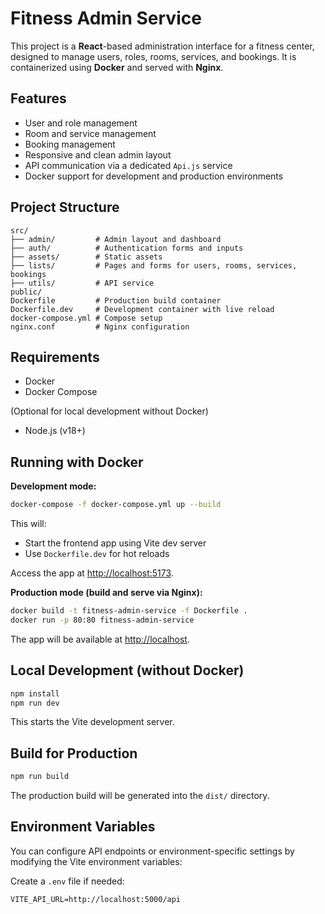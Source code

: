 # Fitness Admin Service

This project is a **React**-based administration interface for a fitness center, designed to manage users, roles, rooms, services, and bookings. It is containerized using **Docker** and served with **Nginx**.

## Features

- User and role management
- Room and service management
- Booking management
- Responsive and clean admin layout
- API communication via a dedicated `Api.js` service
- Docker support for development and production environments

## Project Structure

```
src/
├── admin/         # Admin layout and dashboard
├── auth/          # Authentication forms and inputs
├── assets/        # Static assets
├── lists/         # Pages and forms for users, rooms, services, bookings
├── utils/         # API service
public/
Dockerfile         # Production build container
Dockerfile.dev     # Development container with live reload
docker-compose.yml # Compose setup
nginx.conf         # Nginx configuration
```

## Requirements

- Docker
- Docker Compose

(Optional for local development without Docker)

- Node.js (v18+)

## Running with Docker

**Development mode:**

```bash
docker-compose -f docker-compose.yml up --build
```

This will:

- Start the frontend app using Vite dev server
- Use `Dockerfile.dev` for hot reloads

Access the app at [http://localhost:5173](http://localhost:5173).

**Production mode (build and serve via Nginx):**

```bash
docker build -t fitness-admin-service -f Dockerfile .
docker run -p 80:80 fitness-admin-service
```

The app will be available at [http://localhost](http://localhost).

## Local Development (without Docker)

```bash
npm install
npm run dev
```

This starts the Vite development server.

## Build for Production

```bash
npm run build
```

The production build will be generated into the `dist/` directory.

## Environment Variables

You can configure API endpoints or environment-specific settings by modifying the Vite environment variables:

Create a `.env` file if needed:

```
VITE_API_URL=http://localhost:5000/api
```

